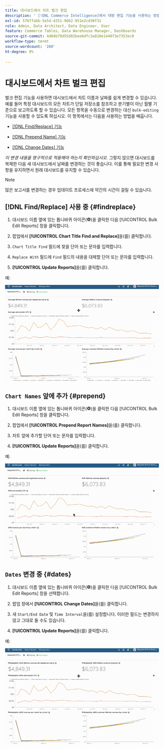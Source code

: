 ```yaml
---
title: 대시보드에서 차트 벌크 편집
description: ' [!DNL Commerce Intelligence]에서 대량 편집 기능을 사용하는 방법에 대해 알아봅니다.'
exl-id: 576ffabb-5e5d-4251-9662-951e2cd30f31
role: Admin, Data Architect, Data Engineer, User
feature: Commerce Tables, Data Warehouse Manager, Dashboards
source-git-commit: 4d04b79d55d02bee6dfc3a810e144073e7353ec0
workflow-type: tm+mt
source-wordcount: '260'
ht-degree: 0%

---
```


# 대시보드에서 차트 벌크 편집

벌크 편집 기능을 사용하면 대시보드에서 차트 이름과 날짜를 쉽게 변경할 수 있습니다. 예를 들어 특정 대시보드의 모든 차트가 단일 저장소를 참조하고 분기별이 아닌 월별 기준으로 보고하도록 할 수 있습니다. 모든 항목을 수동으로 변경하는 대신 `bulk-editing` 기능을 사용할 수 있도록 하십시오. 이 항목에서는 다음을 사용하는 방법을 배웁니다.

* [ [!DNL Find/Replace] 기능](#findreplace)

* [ [!DNL Prepend Name] 기능](#prepend)

* [ [!DNL Change Dates] 기능](#dates)

*이 변경 내용을 영구적으로 적용해야 하는지 확인하십시오.* 그렇지 않으면 대시보드를 복제한 다음 새 대시보드에서 날짜를 변경하는 것이 좋습니다. 이를 통해 필요한 변경 사항을 유지하면서 원래 대시보드를 유지할 수 있습니다.

>[!NOTE]
>
>많은 보고서를 변경하는 경우 업데이트 프로세스에 약간의 시간이 걸릴 수 있습니다.

## [!DNL Find/Replace] 사용 중 {#findreplace}

1. 대시보드 이름 옆에 있는 톱니바퀴 아이콘(![톱니바퀴 아이콘](../../assets/gear-icon.png))을 클릭한 다음 [!UICONTROL Bulk Edit Reports] 창을 클릭합니다.

1. 팝업에서 **[!UICONTROL Chart Title Find and Replace]**&#x200B;을(를) 클릭합니다.

1. `Chart Title Find` 필드에 찾을 단어 또는 문자를 입력합니다.

1. `Replace With` 필드에 `Find` 필드의 내용을 대체할 단어 또는 문자를 입력합니다.

1. **[!UICONTROL Update Reports]**&#x200B;을(를) 클릭합니다.

예:

![일괄 편집](../../assets/bulk_edit.gif)

## `Chart Names` 앞에 추가 {#prepend}

1. 대시보드 이름 옆에 있는 톱니바퀴 아이콘(![톱니바퀴 아이콘](../../assets/gear-icon.png))을 클릭한 다음 [!UICONTROL Bulk Edit Reports] 창을 클릭합니다.

1. 팝업에서 **[!UICONTROL Prepend Report Names]**&#x200B;을(를) 클릭합니다.

1. 차트 앞에 추가할 단어 또는 문자를 입력합니다.

1. **[!UICONTROL Update Reports]**&#x200B;을(를) 클릭합니다.

예:

![prepend](../../assets/prepend.gif)

## `Dates` 변경 중 {#dates}

1. 대시보드 이름 옆에 있는 톱니바퀴 아이콘(![톱니바퀴 아이콘](../../assets/gear-icon.png))을 클릭한 다음 [!UICONTROL Bulk Edit Reports] 창을 선택합니다.

1. 팝업 창에서 **[!UICONTROL Change Dates]**&#x200B;을(를) 클릭합니다.

1. 새 `Start/End Date` 및 `Time Interval`을(를) 설정합니다. 이러한 필드는 변경하지 않고 그대로 둘 수도 있습니다.

1. **[!UICONTROL Update Reports]**&#x200B;을(를) 클릭합니다.

예:

![날짜 변경](../../assets/dates.gif)
